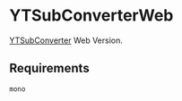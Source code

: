 # YTSubConverterWeb

[YTSubConverter](https://github.com/arcusmaximus/YTSubConverter) Web Version.
## Requirements

```
mono
```
